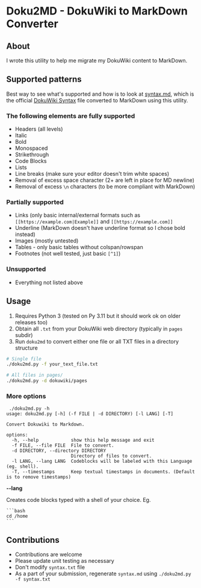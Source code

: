 # Doku2MD - DokuWiki to MarkDown Converter

## About

I wrote this utility to help me migrate my DokuWiki content to MarkDown.

## Supported patterns

Best way to see what's supported and how is to look at [syntax.md](syntax.md), which is the official [DokuWiki Syntax](https://www.dokuwiki.org/wiki:syntax) file converted to MarkDown using this utility.

### The following elements are fully supported

- Headers (all levels)
- Italic
- Bold
- Monospaced
- Strikethrough
- Code Blocks
- Lists
- Line breaks (make sure your editor doesn't trim white spaces)
- Removal of excess space character (2+ are left in place for MD newline)
- Removal of excess `\n` characters (to be more compliant with MarkDown)

### Partially supported

- Links (only basic internal/external formats such as `[[https://example.com|Example]]` and `[[https://example.com]]`
- Underline (MarkDown doesn't have underline format so I chose bold instead)
- Images (mostly untested)
- Tables - only basic tables without colspan/rowspan
- Footnotes (not well tested, just basic `[^1]`)

### Unsupported

- Everything not listed above

## Usage

1. Requires Python 3 (tested on Py 3.11 but it should work ok on older releases too)
2. Obtain all `.txt` from your DokuWiki web directory (typically in `pages` subdir)
3. Run `doku2md` to convert either one file or all TXT files in a directory structure 

```bash
# Single file
./doku2md.py -f your_text_file.txt

# All files in pages/
./doku2md.py -d dokuwiki/pages
```

### More options

```text
 ./doku2md.py -h
usage: doku2md.py [-h] (-f FILE | -d DIRECTORY) [-l LANG] [-T]

Convert Dokuwiki to Markdown.

options:
  -h, --help            show this help message and exit
  -f FILE, --file FILE  File to convert.
  -d DIRECTORY, --directory DIRECTORY
                        Directory of files to convert.
  -l LANG, --lang LANG  Codeblocks will be labeled with this Language (eg. shell).
  -T, --timestamps      Keep textual timestamps in documents. (Default is to remove timestamps)
```

**--lang**

Creates code blocks typed with a shell of your choice.
Eg.  

````text
```bash  
cd /home  
```
````

## Contributions

- Contributions are welcome
- Please update unit testing as necessary
- Don't modify `syntax.txt` file
- As a part of your submission, regenerate `syntax.md` using `./doku2md.py -f syntax.txt`
